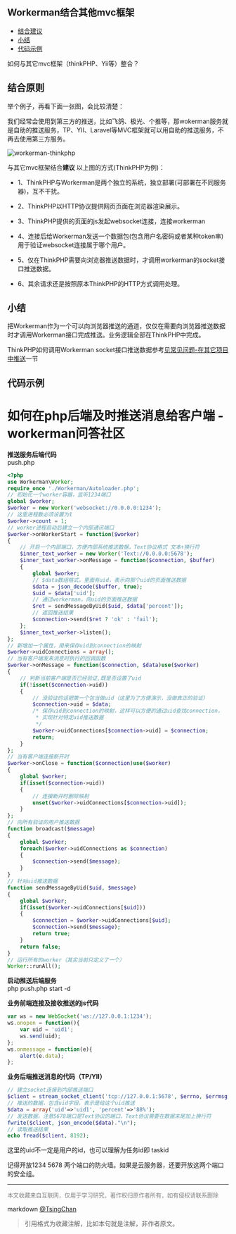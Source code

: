 Workerman结合其他mvc框架
----
<!-- TOC -->

- [结合建议](#结合建议)
- [小结](#小结)
- [代码示例](#代码示例)

<!-- /TOC -->
如何与其它mvc框架（thinkPHP、Yii等）整合？

## 结合原则

举个例子，再看下面一张图，会比较清楚：

我们经常会使用到第三方的推送，比如飞鸽、极光、个推等，那wokerman服务就是自助的推送服务，TP、YII、Laravel等MVC框架就可以用自助的推送服务，不再去使用第三方服务。


![workerman-thinkphp](http://www.workerman.net/img/doc/workerman-work-with-thinkphp.png)

与其它mvc框架结合**建议** 以上图的方式(ThinkPHP为例)：

- 1、ThinkPHP与Workerman是两个独立的系统，独立部署(可部署在不同服务器)，互不干扰。

- 2、ThinkPHP以HTTP协议提供网页页面在浏览器渲染展示。

- 3、ThinkPHP提供的页面的js发起websocket连接，连接workerman

- 4、连接后给Workerman发送一个数据包(包含用户名密码或者某种token串)用于验证websocket连接属于哪个用户。

- 5、仅在ThinkPHP需要向浏览器推送数据时，才调用workerman的socket接口推送数据。

- 6、其余请求还是按照原本ThinkPHP的HTTP方式调用处理。

## 小结

把Workerman作为一个可以向浏览器推送的通道，仅仅在需要向浏览器推送数据时才调用Workerman接口完成推送。业务逻辑全部在ThinkPHP中完成。

ThinkPHP如何调用Workerman socket接口推送数据参考[见常见问题-在其它项目中推送](push-in-other-project.html)一节



## 代码示例

如何在php后端及时推送消息给客户端 - workerman问答社区
==================================

  
**推送服务后端代码**   
push.php

  
```php
<?php
use Workerman\Worker;
require_once './Workerman/Autoloader.php';
// 初始化一个worker容器，监听1234端口
global $worker;
$worker = new Worker('websocket://0.0.0.0:1234');
// 这里进程数必须设置为1
$worker->count = 1;
// worker进程启动后建立一个内部通讯端口
$worker->onWorkerStart = function($worker)
{
    // 开启一个内部端口，方便内部系统推送数据，Text协议格式 文本+换行符
    $inner_text_worker = new Worker('Text://0.0.0.0:5678');
    $inner_text_worker->onMessage = function($connection, $buffer)
    {
        global $worker;
        // $data数组格式，里面有uid，表示向那个uid的页面推送数据
        $data = json_decode($buffer, true);
        $uid = $data['uid'];
        // 通过workerman，向uid的页面推送数据
        $ret = sendMessageByUid($uid, $data['percent']);
        // 返回推送结果
        $connection->send($ret ? 'ok' : 'fail');
    };
    $inner_text_worker->listen();
};
// 新增加一个属性，用来保存uid到connection的映射
$worker->uidConnections = array();
// 当有客户端发来消息时执行的回调函数
$worker->onMessage = function($connection, $data)use($worker)
{
    // 判断当前客户端是否已经验证,既是否设置了uid
    if(!isset($connection->uid))
    {
        // 没验证的话把第一个包当做uid（这里为了方便演示，没做真正的验证）
        $connection->uid = $data;
        /* 保存uid到connection的映射，这样可以方便的通过uid查找connection，
         * 实现针对特定uid推送数据
         */
        $worker->uidConnections[$connection->uid] = $connection;
        return;
    }
};
// 当有客户端连接断开时
$worker->onClose = function($connection)use($worker)
{
    global $worker;
    if(isset($connection->uid))
    {
        // 连接断开时删除映射
        unset($worker->uidConnections[$connection->uid]);
    }
};
// 向所有验证的用户推送数据
function broadcast($message)
{
    global $worker;
    foreach($worker->uidConnections as $connection)
    {
        $connection->send($message);
    }
}
// 针对uid推送数据
function sendMessageByUid($uid, $message)
{
    global $worker;
    if(isset($worker->uidConnections[$uid]))
    {
        $connection = $worker->uidConnections[$uid];
        $connection->send($message);
        return true;
    }
    return false;
}
// 运行所有的worker（其实当前只定义了一个）
Worker::runAll();
```

  
**启动推送后端服务**   
php push.php start -d

  
**业务前端连接及接收推送的js代码**

  
```js
var ws = new WebSocket('ws://127.0.0.1:1234');
ws.onopen = function(){
    var uid = 'uid1';
    ws.send(uid);
};
ws.onmessage = function(e){
    alert(e.data);
};
```

  
**业务后端推送消息的代码（TP/YII）**

  
```php
// 建立socket连接到内部推送端口
$client = stream_socket_client('tcp://127.0.0.1:5678', $errno, $errmsg, 1);
// 推送的数据，包含uid字段，表示是给这个uid推送
$data = array('uid'=>'uid1', 'percent'=>'88%');
// 发送数据，注意5678端口是Text协议的端口，Text协议需要在数据末尾加上换行符
fwrite($client, json_encode($data)."\n");
// 读取推送结果
echo fread($client, 8192);
```

  
这里的uid不一定是用户的id，也可以理解为任务id即 taskid

  
记得开放1234 5678 两个端口的防火墙。如果是云服务器，还要开放这两个端口的安全组。

  

----
<font size=2 color='grey'>本文收藏来自互联网，仅用于学习研究，著作权归原作者所有，如有侵权请联系删除</font>

markdown [@TsingChan](http://www.9ong.com/) 

> 引用格式为收藏注解，比如本句就是注解，非作者原文。
